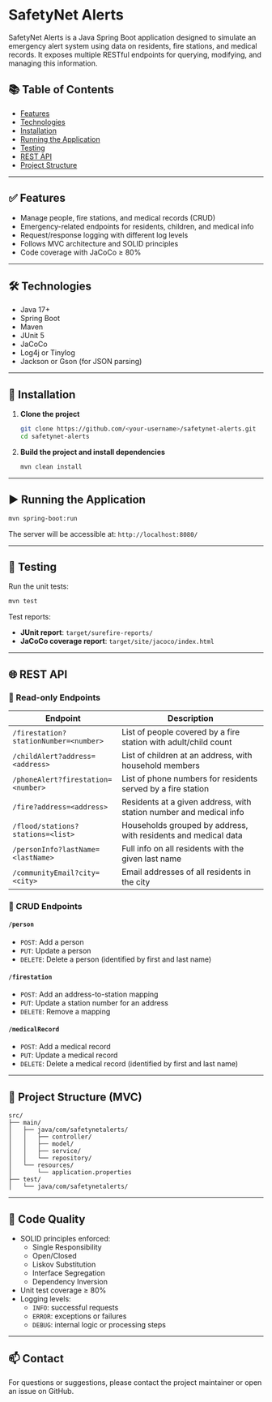 # SafetyNet Alerts

SafetyNet Alerts is a Java Spring Boot application designed to simulate an emergency alert system using data on residents, fire stations, and medical records. It exposes multiple RESTful endpoints for querying, modifying, and managing this information.

## 📚 Table of Contents

- [Features](#features)
- [Technologies](#technologies)
- [Installation](#installation)
- [Running the Application](#running-the-application)
- [Testing](#testing)
- [REST API](#rest-api)
- [Project Structure](#project-structure)

---

## ✅ Features

- Manage people, fire stations, and medical records (CRUD)
- Emergency-related endpoints for residents, children, and medical info
- Request/response logging with different log levels
- Follows MVC architecture and SOLID principles
- Code coverage with JaCoCo ≥ 80%

---

## 🛠️ Technologies

- Java 17+
- Spring Boot
- Maven
- JUnit 5
- JaCoCo
- Log4j or Tinylog
- Jackson or Gson (for JSON parsing)

---

## 🚀 Installation

1. **Clone the project**
   ```bash
   git clone https://github.com/<your-username>/safetynet-alerts.git
   cd safetynet-alerts
   ```

2. **Build the project and install dependencies**
   ```bash
   mvn clean install
   ```

---

## ▶️ Running the Application

```bash
mvn spring-boot:run
```

The server will be accessible at: `http://localhost:8080/`

---

## 🧪 Testing

Run the unit tests:
```bash
mvn test
```

Test reports:
- **JUnit report**: `target/surefire-reports/`
- **JaCoCo coverage report**: `target/site/jacoco/index.html`

---

## 🌐 REST API

### 🔎 Read-only Endpoints

| Endpoint | Description |
|----------|-------------|
| `/firestation?stationNumber=<number>` | List of people covered by a fire station with adult/child count |
| `/childAlert?address=<address>` | List of children at an address, with household members |
| `/phoneAlert?firestation=<number>` | List of phone numbers for residents served by a fire station |
| `/fire?address=<address>` | Residents at a given address, with station number and medical info |
| `/flood/stations?stations=<list>` | Households grouped by address, with residents and medical data |
| `/personInfo?lastName=<lastName>` | Full info on all residents with the given last name |
| `/communityEmail?city=<city>` | Email addresses of all residents in the city |

### 🔧 CRUD Endpoints

#### `/person`

- `POST`: Add a person
- `PUT`: Update a person
- `DELETE`: Delete a person (identified by first and last name)

#### `/firestation`

- `POST`: Add an address-to-station mapping
- `PUT`: Update a station number for an address
- `DELETE`: Remove a mapping

#### `/medicalRecord`

- `POST`: Add a medical record
- `PUT`: Update a medical record
- `DELETE`: Delete a medical record (identified by first and last name)

---

## 📁 Project Structure (MVC)

```
src/
├── main/
│   ├── java/com/safetynetalerts/
│   │   ├── controller/
│   │   ├── model/
│   │   ├── service/
│   │   └── repository/
│   └── resources/
│       └── application.properties
├── test/
│   └── java/com/safetynetalerts/
```

---

## 🔐 Code Quality

- SOLID principles enforced:
    - Single Responsibility
    - Open/Closed
    - Liskov Substitution
    - Interface Segregation
    - Dependency Inversion
- Unit test coverage ≥ 80%
- Logging levels:
    - `INFO`: successful requests
    - `ERROR`: exceptions or failures
    - `DEBUG`: internal logic or processing steps

---

## 📫 Contact

For questions or suggestions, please contact the project maintainer or open an issue on GitHub.
